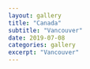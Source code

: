 ```yaml
---
layout: gallery
title: "Canada"
subtitle: "Vancouver"
date: 2019-07-08
categories: gallery
excerpt: "Vancouver"
---
```

